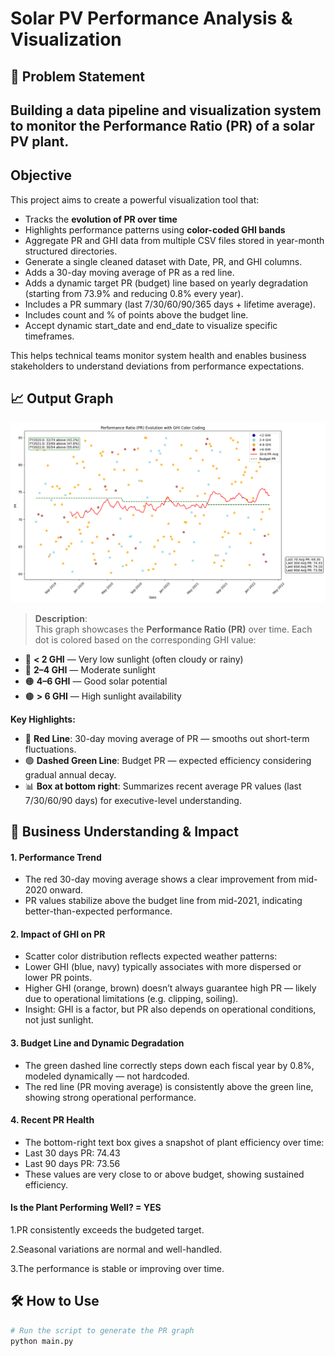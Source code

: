 #  Solar PV Performance Analysis & Visualization

## 📌 Problem Statement
Building a data pipeline and visualization system to monitor the Performance Ratio (PR) of a solar PV plant.
---

## Objective

This project aims to create a powerful visualization tool that:
- Tracks the **evolution of PR over time**
- Highlights performance patterns using **color-coded GHI bands**
- Aggregate PR and GHI data from multiple CSV files stored in year-month structured directories.
- Generate a single cleaned dataset with Date, PR, and GHI columns.
- Adds a 30-day moving average of PR as a red line.
- Adds a dynamic target PR (budget) line based on yearly degradation (starting from 73.9% and reducing 0.8% every year).
- Includes a PR summary (last 7/30/60/90/365 days + lifetime average).
- Includes count and % of points above the budget line.
- Accept dynamic start_date and end_date to visualize specific timeframes.

This helps technical teams monitor system health and enables business stakeholders to understand deviations from performance expectations.


## 📈 Output Graph

![PR Graph](output/final_pr_graph.png)

> **Description**:  
This graph showcases the **Performance Ratio (PR)** over time. Each dot is colored based on the corresponding GHI value:

- 🔵 **< 2 GHI** — Very low sunlight (often cloudy or rainy)
- 🔷 **2–4 GHI** — Moderate sunlight
- 🟠 **4–6 GHI** — Good solar potential
- 🟤 **> 6 GHI** — High sunlight availability

**Key Highlights:**
- 🔴 **Red Line**: 30-day moving average of PR — smooths out short-term fluctuations.
- 🟢 **Dashed Green Line**: Budget PR — expected efficiency considering gradual annual decay.
- 📊 **Box at bottom right**: Summarizes recent average PR values (last 7/30/60/90 days) for executive-level understanding.



## 🧠 Business Understanding & Impact

#### 1.  Performance Trend
- The red 30-day moving average shows a clear improvement from mid-2020 onward.
- PR values stabilize above the budget line from mid-2021, indicating better-than-expected performance.

#### 2.  Impact of GHI on PR
- Scatter color distribution reflects expected weather patterns:
- Lower GHI (blue, navy) typically associates with more dispersed or lower PR points.
- Higher GHI (orange, brown) doesn’t always guarantee high PR — likely due to operational limitations (e.g. clipping, soiling).
- Insight: GHI is a factor, but PR also depends on operational conditions, not just sunlight.

#### 3. Budget Line and Dynamic Degradation
- The green dashed line correctly steps down each fiscal year by 0.8%, modeled dynamically — not hardcoded.
- The red line (PR moving average) is consistently above the green line, showing strong operational performance.

#### 4. Recent PR Health
- The bottom-right text box gives a snapshot of plant efficiency over time:
- Last 30 days PR: 74.43
- Last 90 days PR: 73.56
- These values are very close to or above budget, showing sustained efficiency.

#### Is the Plant Performing Well? = YES

1.PR consistently exceeds the budgeted target.

2.Seasonal variations are normal and well-handled.

3.The performance is stable or improving over time.

## 🛠️ How to Use

```bash
# Run the script to generate the PR graph
python main.py 
